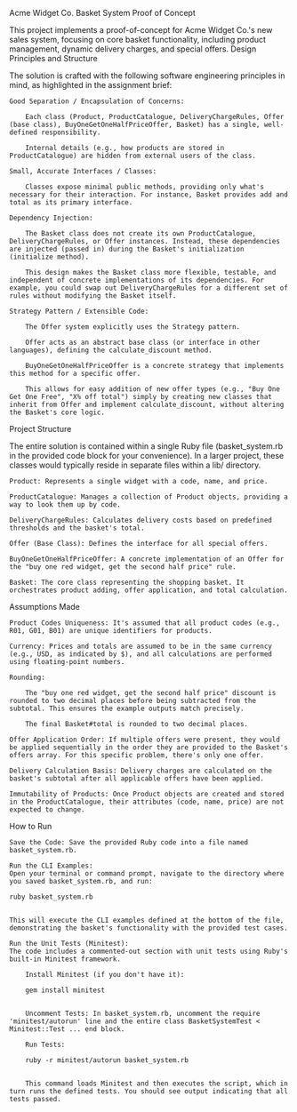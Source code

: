 Acme Widget Co. Basket System Proof of Concept

This project implements a proof-of-concept for Acme Widget Co.'s new sales system, focusing on core basket functionality, including product management, dynamic delivery charges, and special offers.
Design Principles and Structure

The solution is crafted with the following software engineering principles in mind, as highlighted in the assignment brief:

    Good Separation / Encapsulation of Concerns:

        Each class (Product, ProductCatalogue, DeliveryChargeRules, Offer (base class), BuyOneGetOneHalfPriceOffer, Basket) has a single, well-defined responsibility.

        Internal details (e.g., how products are stored in ProductCatalogue) are hidden from external users of the class.

    Small, Accurate Interfaces / Classes:

        Classes expose minimal public methods, providing only what's necessary for their interaction. For instance, Basket provides add and total as its primary interface.

    Dependency Injection:

        The Basket class does not create its own ProductCatalogue, DeliveryChargeRules, or Offer instances. Instead, these dependencies are injected (passed in) during the Basket's initialization (initialize method).

        This design makes the Basket class more flexible, testable, and independent of concrete implementations of its dependencies. For example, you could swap out DeliveryChargeRules for a different set of rules without modifying the Basket itself.

    Strategy Pattern / Extensible Code:

        The Offer system explicitly uses the Strategy pattern.

        Offer acts as an abstract base class (or interface in other languages), defining the calculate_discount method.

        BuyOneGetOneHalfPriceOffer is a concrete strategy that implements this method for a specific offer.

        This allows for easy addition of new offer types (e.g., "Buy One Get One Free", "X% off total") simply by creating new classes that inherit from Offer and implement calculate_discount, without altering the Basket's core logic.

Project Structure

The entire solution is contained within a single Ruby file (basket_system.rb in the provided code block for your convenience). In a larger project, these classes would typically reside in separate files within a lib/ directory.

    Product: Represents a single widget with a code, name, and price.

    ProductCatalogue: Manages a collection of Product objects, providing a way to look them up by code.

    DeliveryChargeRules: Calculates delivery costs based on predefined thresholds and the basket's total.

    Offer (Base Class): Defines the interface for all special offers.

    BuyOneGetOneHalfPriceOffer: A concrete implementation of an Offer for the "buy one red widget, get the second half price" rule.

    Basket: The core class representing the shopping basket. It orchestrates product adding, offer application, and total calculation.

Assumptions Made

    Product Codes Uniqueness: It's assumed that all product codes (e.g., R01, G01, B01) are unique identifiers for products.

    Currency: Prices and totals are assumed to be in the same currency (e.g., USD, as indicated by $), and all calculations are performed using floating-point numbers.

    Rounding:

        The "buy one red widget, get the second half price" discount is rounded to two decimal places before being subtracted from the subtotal. This ensures the example outputs match precisely.

        The final Basket#total is rounded to two decimal places.

    Offer Application Order: If multiple offers were present, they would be applied sequentially in the order they are provided to the Basket's offers array. For this specific problem, there's only one offer.

    Delivery Calculation Basis: Delivery charges are calculated on the basket's subtotal after all applicable offers have been applied.

    Immutability of Products: Once Product objects are created and stored in the ProductCatalogue, their attributes (code, name, price) are not expected to change.

How to Run

    Save the Code: Save the provided Ruby code into a file named basket_system.rb.

    Run the CLI Examples:
    Open your terminal or command prompt, navigate to the directory where you saved basket_system.rb, and run:

    ruby basket_system.rb


    This will execute the CLI examples defined at the bottom of the file, demonstrating the basket's functionality with the provided test cases.

    Run the Unit Tests (Minitest):
    The code includes a commented-out section with unit tests using Ruby's built-in Minitest framework.

        Install Minitest (if you don't have it):

        gem install minitest


        Uncomment Tests: In basket_system.rb, uncomment the require 'minitest/autorun' line and the entire class BasketSystemTest < Minitest::Test ... end block.

        Run Tests:

        ruby -r minitest/autorun basket_system.rb


        This command loads Minitest and then executes the script, which in turn runs the defined tests. You should see output indicating that all tests passed.